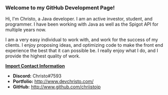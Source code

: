 ### Welcome to my GitHub Development Page!

Hi, I'm Christo, a Java developer. I am an active investor, student, and programmer. I have been working with Java as well as 
the Spigot API for multiple years now.

I am a very easy individual to work with, and work for the success of my clients. I enjoy proposing ideas, and optimizing code to make the front end
experience the best that it can possible be. I really enjoy what I do, and I provide the highest quality of work.

<b><u> Import Contact Information </u></b>
- <b>Discord:</b> Christo#7593
- <b>Portfolio:</b> http://www.devchristo.com/
- <b>GitHub:</b> http://www.github.com/chriistojp

<!--
**chriistojp/chriistojp** is a ✨ _special_ ✨ repository because its `README.md` (this file) appears on your GitHub profile.

Here are some ideas to get you started:

- 🔭 I’m currently working on ...
- 🌱 I’m currently learning ...
- 👯 I’m looking to collaborate on ...
- 🤔 I’m looking for help with ...
- 💬 Ask me about ...
- 📫 How to reach me: ...
- 😄 Pronouns: ...
- ⚡ Fun fact: ...
-->
